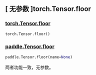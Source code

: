 ## [ 无参数 ]torch.Tensor.floor

### [torch.Tensor.floor](https://pytorch.org/docs/stable/generated/torch.Tensor.floor.html?highlight=floor#torch.Tensor.floor)

```python
torch.Tensor.floor()
```

### [paddle.Tensor.floor](https://www.paddlepaddle.org.cn/documentation/docs/zh/develop/api/paddle/floor_cn.html#floor)

```python
paddle.Tensor.floor(name=None)
```

两者功能一致，无参数。
